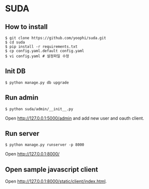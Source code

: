 SUDA
======

## How to install

    $ git clone https://github.com/yoophi/suda.git
    $ cd suda
    $ pip install -r requirements.txt
    $ cp config.yaml.default config.yaml
    $ vi config.yaml # 설정파일 수정

## Init DB

    $ python manage.py db upgrade

## Run admin

    $ python suda/admin/__init__.py

Open <http://127.0.0.1:5000/admin> and add new user and oauth client.

## Run server

    $ python manage.py runserver -p 8000

Open <http://127.0.0.1:8000/>

## Open sample javascript client

Open <http://127.0.0.1:8000/static/client/index.html>.
